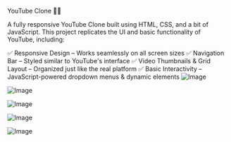 YouTube Clone 🎥✨

A fully responsive YouTube Clone built using HTML, CSS, and a bit of JavaScript. This project replicates the UI and basic functionality of YouTube, including:

✅ Responsive Design – Works seamlessly on all screen sizes
✅ Navigation Bar – Styled similar to YouTube's interface
✅ Video Thumbnails & Grid Layout – Organized just like the real platform
✅ Basic Interactivity – JavaScript-powered dropdown menus & dynamic elements
![Image](https://github.com/user-attachments/assets/4c0dd667-56a1-47ec-80e5-fe10b2b35c7a)

![Image](https://github.com/user-attachments/assets/4afa3037-fdef-42a7-a605-22419bfefb32)

![Image](https://github.com/user-attachments/assets/27fb8802-a3e0-433f-af4d-94cfb85a024c)

![Image](https://github.com/user-attachments/assets/79aae744-68df-4387-8f4f-76035dcc7cdd)

![Image](https://github.com/user-attachments/assets/9af4af49-2e2f-47e6-8629-a445b375151c)
